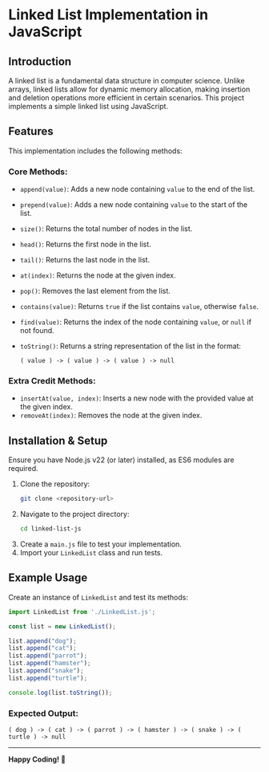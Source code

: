 # Linked List Implementation in JavaScript

## Introduction
A linked list is a fundamental data structure in computer science. Unlike arrays, linked lists allow for dynamic memory allocation, making insertion and deletion operations more efficient in certain scenarios. This project implements a simple linked list using JavaScript.

## Features
This implementation includes the following methods:

### Core Methods:
- `append(value)`: Adds a new node containing `value` to the end of the list.
- `prepend(value)`: Adds a new node containing `value` to the start of the list.
- `size()`: Returns the total number of nodes in the list.
- `head()`: Returns the first node in the list.
- `tail()`: Returns the last node in the list.
- `at(index)`: Returns the node at the given index.
- `pop()`: Removes the last element from the list.
- `contains(value)`: Returns `true` if the list contains `value`, otherwise `false`.
- `find(value)`: Returns the index of the node containing `value`, or `null` if not found.
- `toString()`: Returns a string representation of the list in the format:
  
  ```
  ( value ) -> ( value ) -> ( value ) -> null
  ```

### Extra Credit Methods:
- `insertAt(value, index)`: Inserts a new node with the provided value at the given index.
- `removeAt(index)`: Removes the node at the given index.

## Installation & Setup
Ensure you have Node.js v22 (or later) installed, as ES6 modules are required.

1. Clone the repository:
   ```sh
   git clone <repository-url>
   ```
2. Navigate to the project directory:
   ```sh
   cd linked-list-js
   ```
3. Create a `main.js` file to test your implementation.
4. Import your `LinkedList` class and run tests.

## Example Usage
Create an instance of `LinkedList` and test its methods:
```javascript
import LinkedList from './LinkedList.js';

const list = new LinkedList();

list.append("dog");
list.append("cat");
list.append("parrot");
list.append("hamster");
list.append("snake");
list.append("turtle");

console.log(list.toString());
```
### Expected Output:
```
( dog ) -> ( cat ) -> ( parrot ) -> ( hamster ) -> ( snake ) -> ( turtle ) -> null
```
---
**Happy Coding! 🚀**

